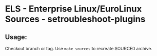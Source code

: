 # ELS - Enterprise Linux/EuroLinux Sources - setroubleshoot-plugins
 
## Usage:
  Checkout branch or tag. Use `make sources` to recreate  SOURCE0 archive.
